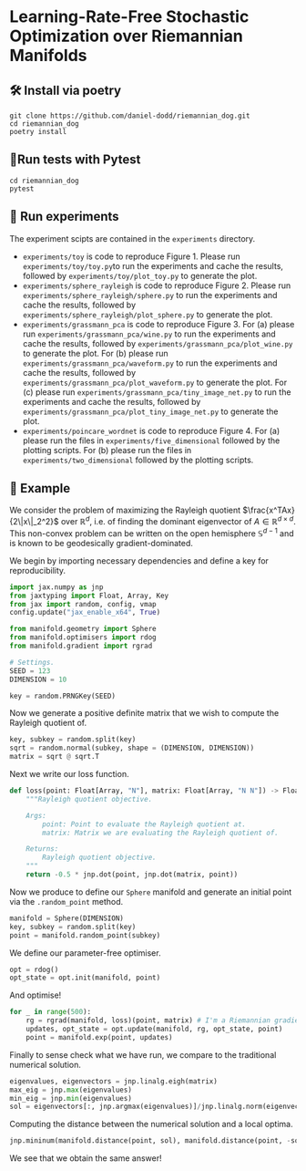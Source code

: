 # Learning-Rate-Free Stochastic Optimization over Riemannian Manifolds

## 🛠️ Install via poetry
```
git clone https://github.com/daniel-dodd/riemannian_dog.git
cd riemannian_dog
poetry install
```

## 🧪Run tests with Pytest
```
cd riemannian_dog
pytest
```

## 🔬 Run experiments
The experiment scipts are contained in the `experiments` directory.

- `experiments/toy` is code to reproduce Figure 1. Please run `experiments/toy/toy.py`to run the experiments and cache the results, followed by `experiments/toy/plot_toy.py` to generate the plot.
- `experiments/sphere_rayleigh` is code to reproduce Figure 2. Please run `experiments/sphere_rayleigh/sphere.py` to run the experiments and cache the results, followed by `experiments/sphere_rayleigh/plot_sphere.py` to generate the plot.
- `experiments/grassmann_pca` is code to reproduce Figure 3. For (a) please run `experiments/grassmann_pca/wine.py` to run the experiments and cache the results, followed by `experiments/grassmann_pca/plot_wine.py` to generate the plot. For (b) please run `experiments/grassmann_pca/waveform.py` to run the experiments and cache the results, followed by `experiments/grassmann_pca/plot_waveform.py` to generate the plot. For (c) please run `experiments/grassmann_pca/tiny_image_net.py` to run the experiments and cache the results, followed by `experiments/grassmann_pca/plot_tiny_image_net.py` to generate the plot.
- `experiments/poincare_wordnet` is code to reproduce Figure 4. For (a) please run the files in `experiments/five_dimensional` followed by the plotting scripts. For (b) please run the files in `experiments/two_dimensional` followed by the plotting scripts.



## 🧐 Example
We consider the problem of maximizing the Rayleigh quotient $\frac{x^TAx}{2\|x\|_2^2}$ over $\mathbb{R}^d$, i.e. of finding the dominant eigenvector of $A\in\mathbb{R}^{d\times d}$. This non-convex problem can be written on the open hemisphere $\mathbb{S}^{d-1}$ and is known to be geodesically gradient-dominated.

We begin by importing necessary dependencies and define a key for reproducibility.
```python
import jax.numpy as jnp
from jaxtyping import Float, Array, Key
from jax import random, config, vmap
config.update("jax_enable_x64", True)

from manifold.geometry import Sphere
from manifold.optimisers import rdog
from manifold.gradient import rgrad

# Settings.
SEED = 123
DIMENSION = 10

key = random.PRNGKey(SEED)
```

Now we generate a positive definite matrix that we wish to compute the Rayleigh quotient of.
```python
key, subkey = random.split(key)
sqrt = random.normal(subkey, shape = (DIMENSION, DIMENSION))
matrix = sqrt @ sqrt.T
```

Next we write our loss function.
```python
def loss(point: Float[Array, "N"], matrix: Float[Array, "N N"]) -> Float[Array, ""]:
    """Rayleigh quotient objective.

    Args:
        point: Point to evaluate the Rayleigh quotient at.
        matrix: Matrix we are evaluating the Rayleigh quotient of.

    Returns:
        Rayleigh quotient objective.
    """
    return -0.5 * jnp.dot(point, jnp.dot(matrix, point))
```

Now we produce to define our `Sphere` manifold and generate an initial point via the `.random_point` method.
```python
manifold = Sphere(DIMENSION)
key, subkey = random.split(key)
point = manifold.random_point(subkey)
```

We define our parameter-free optimiser.
```python
opt = rdog()
opt_state = opt.init(manifold, point)
```
And optimise!
```python
for _ in range(500):
    rg = rgrad(manifold, loss)(point, matrix) # I'm a Riemannian gradient!
    updates, opt_state = opt.update(manifold, rg, opt_state, point)
    point = manifold.exp(point, updates)
```
Finally to sense check what we have run, we compare to the traditional numerical solution.
```python
eigenvalues, eigenvectors = jnp.linalg.eigh(matrix)
max_eig = jnp.max(eigenvalues)
min_eig = jnp.min(eigenvalues)
sol = eigenvectors[:, jnp.argmax(eigenvalues)]/jnp.linalg.norm(eigenvectors[:, jnp.argmax(eigenvalues)])
```
Computing the distance between the numerical solution and a local optima.
```python
jnp.mininum(manifold.distance(point, sol), manifold.distance(point, -sol))
```
We see that we obtain the same answer!
